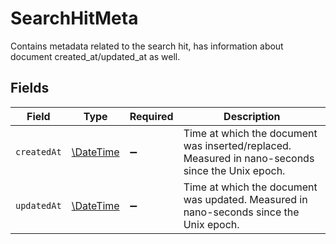 # SearchHitMeta

Contains metadata related to the search hit, has information about document created_at/updated_at as well.


## Fields

| Field                                                                                            | Type                                                                                             | Required                                                                                         | Description                                                                                      |
| ------------------------------------------------------------------------------------------------ | ------------------------------------------------------------------------------------------------ | ------------------------------------------------------------------------------------------------ | ------------------------------------------------------------------------------------------------ |
| `createdAt`                                                                                      | [\DateTime](https://www.php.net/manual/en/class.datetime.php)                                    | :heavy_minus_sign:                                                                               | Time at which the document was inserted/replaced. Measured in nano-seconds since the Unix epoch. |
| `updatedAt`                                                                                      | [\DateTime](https://www.php.net/manual/en/class.datetime.php)                                    | :heavy_minus_sign:                                                                               | Time at which the document was updated. Measured in nano-seconds since the Unix epoch.           |